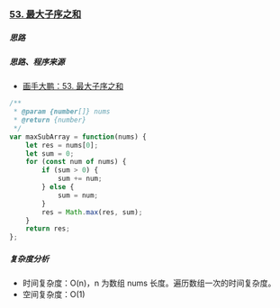 ### [53. 最大子序之和](https://leetcode-cn.com/problems/maximum-subarray/)

##### 思路





##### 思路、程序来源

* [画手大鹏：53. 最大子序之和](https://leetcode-cn.com/problems/maximum-subarray/solution/hua-jie-suan-fa-53-zui-da-zi-xu-he-by-guanpengchn/)



```javascript
/**
 * @param {number[]} nums
 * @return {number}
 */
var maxSubArray = function(nums) {
    let res = nums[0];
    let sum = 0;
    for (const num of nums) {
        if (sum > 0) {
            sum += num;
        } else {
            sum = num;
        }
        res = Math.max(res, sum);
    }
    return res;
};
```



##### 复杂度分析

* 时间复杂度：O(n)，n 为数组 nums 长度。遍历数组一次的时间复杂度。
* 空间复杂度：O(1)